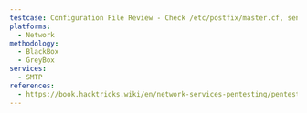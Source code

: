 ```yaml
---
testcase: Configuration File Review - Check /etc/postfix/master.cf, sendmail.cf, or equivalent for unauthorized filtering scripts (flags=Rq user=… argv=…)
platforms: 
  - Network
methodology: 
  - BlackBox
  - GreyBox
services:
  - SMTP
references:
  - https://book.hacktricks.wiki/en/network-services-pentesting/pentesting-smtp/index.html
---
```


